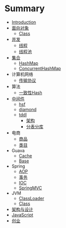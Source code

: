 # Summary

* [Introduction](README.md)
* [面向对象](面向对象.md)
   * [Class](Class.md)
* [并发](并发.md)
   * [线程](线程.md)
   * [线程池](线程池.md)
* [集合](集合.md)
   * [HashMap](HashMap.md)
   * [ConcurrentHashMap](ConcurrentHashMap.md)
* 计算机网络
   * [传输协议](传输协议.md)
* 算法
   * [一致性Hash](一致性Hash.md)
* [中间件](中间件.md)
   * [hsf](hsf.md)
   * [diamond](diamond.md)
   * [tddl](tddl.md)
       * [架构](架构.md)
       * [分表分库](分表分库.md)
* 电商
   * [商品](商品.md)
   * [类目](类目.md)
* Guava
   * [Cache](Cache.md)
   * [Base](base.md)
* Spring
   * [AOP](AOP.md)
   * [事务](事务.md)
   * [IOC](IOC.md)
   * [SpringMVC](SpringMVC.md)
* JVM
   * [ClassLoader](ClassLoader.md)
   * [Class](Class.md)
* [架构与设计](架构与设计.md)
* [JavaScript](javascript.md)
* [创业](创业.md)

